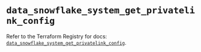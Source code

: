 # `data_snowflake_system_get_privatelink_config`

Refer to the Terraform Registry for docs: [`data_snowflake_system_get_privatelink_config`](https://registry.terraform.io/providers/snowflake-labs/snowflake/0.90.0/docs/data-sources/system_get_privatelink_config).
